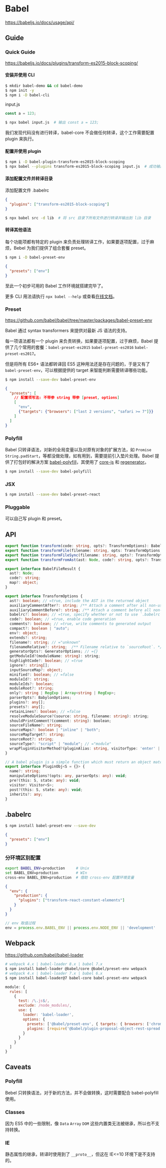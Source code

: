# Babel

https://babeljs.io/docs/usage/api/

## Guide

### Quick Guide

https://babeljs.io/docs/plugins/transform-es2015-block-scoping/

#### 安装并使用 CLI

```bash
$ mkdir babel-demo && cd babel-demo
$ npm init -y
$ npm i -D babel-cli
```

input.js

```js
const a = 123;
```

```bash
$ npx babel input.js  # 输出 const a = 123;
```

我们发现代码没有进行转译，babel-core 不会做任何转译，这个工作需要配置 plugin 来执行。

#### 配置并使用 plugin

```bash
$ npm i -D babel-plugin-transform-es2015-block-scoping
$ npx babel --plugins transform-es2015-block-scoping input.js  # 成功输出 var a = 123;
```

#### 添加配置文件并转译目录

添加配置文件 .babelrc

```json
{
  "plugins": ["transform-es2015-block-scoping"]
}
```

```bash
$ npx babel src -d lib  # 将 src 目录下所有文件进行转译并输出到 lib 目录
```

#### 转译其他语法

每个功能项都有特定的 plugin 来负责处理转译工作，如果要逐项配置，过于麻烦，Bebel 为我们提供了组合套餐 preset。

```bash
$ npm i -D babel-preset-env
```

```json
{
  "presets": ["env"]
}
```

至此一个初步可用的 Babel 工作环境就搭建完毕了。

更多 CLI 用法请执行 `npx babel --help` 或查看[在线文档](https://babeljs.io/docs/usage/cli/)。

### Preset

https://github.com/babel/babel/tree/master/packages/babel-preset-env

Babel 通过 syntax transformers 来提供对最新 JS 语法的支持。

每一项语法都有一个 plugin 来负责转换，如果要逐项配置，过于麻烦，Babel 提供了几个常用的套餐：`babel-preset-es2015` `babel-preset-es2016` `babel-preset-es2017`。

但是将所有 ES6+ 语法都转译回 ES5 这种用法还是存在问题的，于是又有了 `babel-preset-env`，可以根据提供的 target 来智能判断需要转译哪些功能。

```bash
$ npm install --save-dev babel-preset-env
```

```json
{
  "presets": [
    // 配置项写法: 不带参 string 带参 [preset, options]
    [
      "env",
      {"targets": {"browsers": ["last 2 versions", "safari >= 7"]}}
    ]
  ]
}
```

### Polyfill

Babel 只转译语法，对新的全局变量以及对原有对象的扩展方法，如 `Promise` `String.padStart`，等都没做处理，如有用到，需要提前引入垫片处理。Babel 提供了打包好的解决方案 [babel-polyfill](https://babeljs.io/docs/usage/polyfill)，其使用了 [core-js](https://github.com/zloirock/core-js) 和 [regenerator](https://facebook.github.io/regenerator/)。

```bash
$ npm install --save-dev babel-polyfill
```

### JSX

```bash
$ npm install --save-dev babel-preset-react
```

### Pluggable

可以自己写 plugin 和 preset。


## API

```ts
export function transform(code: string, opts?: TransformOptions): BabelFileResult;
export function transformFile(filename: string, opts: TransformOptions, callback: (err, result) => void): void;
export function transformFileSync(filename: string, opts?: TransformOptions): BabelFileResult;
export function transformFromAst(ast: Node, code?: string, opts?: TransformOptions): BabelFileResult;

export interface BabelFileResult {
  ast?: Node;
  code?: string;
  map?: object;
}
```

```ts
export interface TransformOptions {
  ast?: boolean; // =true, include the AST in the returned object
  auxiliaryCommentAfter?: string; /** Attach a comment after all non-user injected code. */
  auxiliaryCommentBefore?: string; /** Attach a comment before all non-user injected code. */
  babelrc?: boolean; // =true, specify whether or not to use `.babelrc` and `.babelignore` files
  code?: boolean; // =true, enable code generation
  comments?: boolean; // =true, write comments to generated output
  compact?: boolean | "auto";
  env?: object;
  extends?: string;
  filename?: string; // ="unknown"
  filenameRelative?: string;  /** Filename relative to `sourceRoot`. */
  generatorOpts?: GeneratorOptions; // ={}
  getModuleId?(moduleName: string): string;
  highlightCode?: boolean; // =true
  ignore?: string[];
  inputSourceMap?: object;
  minified?: boolean; // =false
  moduleId?: string;
  moduleIds?: boolean;
  moduleRoot?: string;
  only?: string | RegExp | Array<string | RegExp>;
  parserOpts?: BabylonOptions;
  plugins?: any[];
  presets?: any[];
  retainLines?: boolean; // =false
  resolveModuleSource?(source: string, filename: string): string;
  shouldPrintComment?(comment: string): boolean;
  sourceFileName?: string;
  sourceMaps?: boolean | "inline" | "both";
  sourceMapTarget?: string;
  sourceRoot?: string;
  sourceType?: "script" | "module"; // ="module"
  wrapPluginVisitorMethod?(pluginAlias: string, visitorType: 'enter' | 'exit', callback: (path: NodePath, state: any) => void): (path: NodePath, state: any) => void ;
}
```

```ts
// A babel plugin is a simple function which must return an object matching the following interface.
export interface PluginObj<S = {}> {
  name?: string;
  manipulateOptions?(opts: any, parserOpts: any): void;
  pre?(this: S, state: any): void;
  visitor: Visitor<S>;
  post?(this: S, state: any): void;
  inherits?: any;
}
```


## .babelrc

```bash
$ npm install babel-preset-env --save-dev
```

```json
{
  "presets": ["env"]
}
```

### 分环境区别配置

```bash
export BABEL_ENV=production     # Unix
set BABEL_ENV=production        # WIn
cross-env BABEL_ENV=production  # 借助 cross-env 配置环境变量
```

```json
{
  "env": {
    "production": {
      "plugins": ["transform-react-constant-elements"]
    }
  }
}
```

```js
// env 取值过程
env = process.env.BABEL_ENV || process.env.NODE_ENV || 'development'
```


## Webpack

https://github.com/babel/babel-loader

```bash
# webpack 4.x | babel-loader 8.x | babel 7.x
$ npm install babel-loader @babel/core @babel/preset-env webpack
# webpack 4.x | babel-loader 7.x | babel 6.x
$ npm install babel-loader@7 babel-core babel-preset-env webpack
```

```js
module: {
  rules: [
    {
      test: /\.js$/,
      exclude: /node_modules/,
      use: {
        loader: 'babel-loader',
        options: {
          presets: ['@babel/preset-env', { targets: { browsers: ['chrome 59'] }}],
          plugins: [require('@babel/plugin-proposal-object-rest-spread')]
        }
      }
    }
  ]
}
```


## Caveats

### Polyfill

Bebel 只转换语法，对于新的方法，并不会做转换，这时需要配合 babel-polyfill 使用。

### Classes

因为 ES5 中的一些限制，像 `Data` `Array` `DOM` 这些内置类无法被继承，所以也不支持转换。

### IE

静态属性的继承，转译时使用到了 `__proto__`，但这在 IE<=10 环境下是不支持的。
